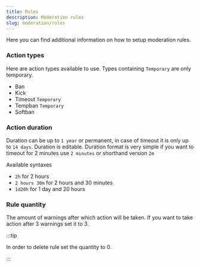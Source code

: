 ```yaml
---
title: Rules
description: Moderation rules
slug: moderation/rules
---
```


Here you can find additional information on how to setup moderation rules.

### Action types

Here are action types available to use. Types containing `Temporary` are only temporary.

- Ban
- Kick
- Timeout `Temporary`
- Tempban `Temporary`
- Softban

### Action duration

Duration can be up to `1 year` or permanent, in case of timeout it is only up to `14 days`. Duration is editable. Duration format is very simple if you want to timeout for 2 minutes use `2 minutes` or shorthand version `2m`

Available syntaxes

- `2h` for 2 hours
- `2 hours 30m` for 2 hours and 30 minutes
- `1d20h` for 1 day and 20 hours

### Rule quantity

The amount of warnings after which action will be taken. If you want to take action after 3 warnings set it to 3.

:::tip

In order to delete rule set the quantity to 0.

:::
